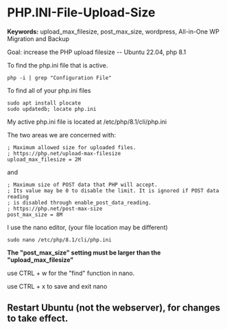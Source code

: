 # PHP.INI-File-Upload-Size
<b>Keywords:</b> upload_max_filesize, post_max_size, wordpress, All-in-One WP Migration and Backup

Goal: increase the PHP upload filesize -- Ubuntu 22.04, php 8.1

To find the php.ini file that is active.
````
php -i | grep "Configuration File"
````

To find all of your php.ini files
````
sudo apt install plocate
sudo updatedb; locate php.ini
````
My active php.ini file is located at /etc/php/8.1/cli/php.ini

The two areas we are concerned with:
````
; Maximum allowed size for uploaded files.
; https://php.net/upload-max-filesize
upload_max_filesize = 2M
````
and 
````
; Maximum size of POST data that PHP will accept.
; Its value may be 0 to disable the limit. It is ignored if POST data reading
; is disabled through enable_post_data_reading.
; https://php.net/post-max-size
post_max_size = 8M
````
I use the nano editor, (your file location may be different)
````
sudo nano /etc/php/8.1/cli/php.ini
````
<b>The "post_max_size" setting must be larger than the "upload_max_filesize"</b>

use CTRL + w for the "find" function in nano. 

use CTRL + x to save and exit nano

<h2>Restart Ubuntu (not the webserver), for changes to take effect.</h2>

